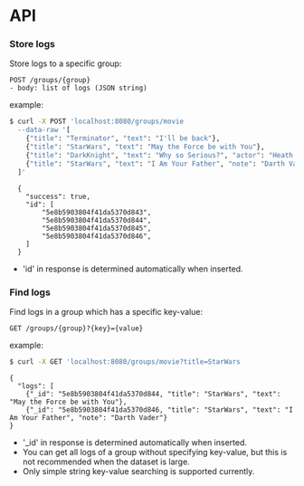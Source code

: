 # API

### Store logs
Store logs to a specific group:
```
POST /groups/{group}
- body: list of logs (JSON string)
```
example:
```bash
$ curl -X POST 'localhost:8080/groups/movie
  --data-raw '[
    {"title": "Terminator", "text": "I'll be back"},
    {"title": "StarWars", "text": "May the Force be with You"},
    {"title": "DarkKnight", "text": "Why so Serious?", "actor": "Heath Ledger"},
    {"title": "StarWars", "text": "I Am Your Father", "note": "Darth Vader"}
  ]'
```
```
  {
    "success": true,
    "id": [
        "5e8b5903804f41da5370d843", 
        "5e8b5903804f41da5370d844", 
        "5e8b5903804f41da5370d845", 
        "5e8b5903804f41da5370d846",
    ]
  } 
```
* 'id' in response is determined automatically when inserted.

### Find logs
Find logs in a group which has a specific key-value:
```
GET /groups/{group}?{key}={value}
```
example:
```bash
$ curl -X GET 'localhost:8080/groups/movie?title=StarWars
```
```
{
  "logs": [
    {"_id": "5e8b5903804f41da5370d844, "title": "StarWars", "text": "May the Force be with You"},
    {"_id": "5e8b5903804f41da5370d846, "title": "StarWars", "text": "I Am Your Father", "note": "Darth Vader"}
}
```
* '_id' in response is determined automatically when inserted.
* You can get all logs of a group without specifying key-value, but this is not recommended when the dataset is large. 
* Only simple string key-value searching is supported currently. 